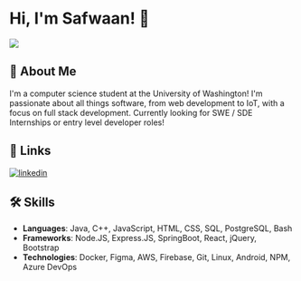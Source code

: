 # Hi, I'm Safwaan! 👋

<img src="https://komarev.com/ghpvc/?username=safwaant&&style=flat-square" align="center" />

## 🚀 About Me
I'm a computer science student at the University of Washington! I'm passionate about all things software, from web development to IoT, with a focus on full stack development. 
Currently looking for SWE / SDE Internships or entry level developer roles!
## 🔗 Links
[![linkedin](https://img.shields.io/badge/linkedin-0A66C2?style=for-the-badge&logo=linkedin&logoColor=white)](https://www.linkedin.com/in/safwaan-taher/)

## 🛠 Skills
* **Languages**: Java, C++, JavaScript, HTML, CSS, SQL, PostgreSQL, Bash
* **Frameworks**: Node.JS, Express.JS, SpringBoot, React, jQuery, Bootstrap
* **Technologies**: Docker, Figma, AWS, Firebase, Git, Linux, Android, NPM, Azure DevOps

